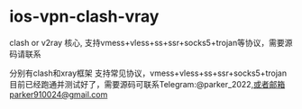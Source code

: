 # ios-vpn-clash-vray
clash or v2ray 核心, 支持vmess+vless+ss+ssr+socks5+trojan等协议，需要源码请联系

分别有clash和xray框架
支持常见协议，vmess+vless+ss+ssr+socks5+trojan
目前已经跑通并测试好了，需要源码可联系Telegram:@parker_2022,或者邮箱parker910024@gmail.com

